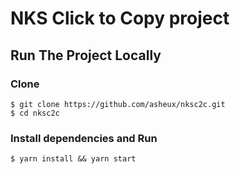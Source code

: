 # NKS Click to Copy project

## Run The Project Locally

### Clone

```
$ git clone https://github.com/asheux/nksc2c.git
$ cd nksc2c
```

### Install dependencies and Run

```
$ yarn install && yarn start
```
